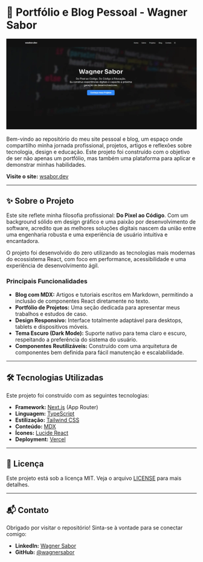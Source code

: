 # 🚀 Portfólio e Blog Pessoal - Wagner Sabor

![Banner do Site](https://github.com/wsabor/wsabor.dev/blob/main/public/screenshot.webp)

Bem-vindo ao repositório do meu site pessoal e blog, um espaço onde compartilho minha jornada profissional, projetos, artigos e reflexões sobre tecnologia, design e educação. Este projeto foi construído com o objetivo de ser não apenas um portfólio, mas também uma plataforma para aplicar e demonstrar minhas habilidades.

**Visite o site:** [wsabor.dev](https://wsabor.dev/)

---

## ✨ Sobre o Projeto

Este site reflete minha filosofia profissional: **Do Pixel ao Código**. Com um background sólido em design gráfico e uma paixão por desenvolvimento de software, acredito que as melhores soluções digitais nascem da união entre uma engenharia robusta e uma experiência de usuário intuitiva e encantadora.

O projeto foi desenvolvido do zero utilizando as tecnologias mais modernas do ecossistema React, com foco em performance, acessibilidade e uma experiência de desenvolvimento ágil.

### Principais Funcionalidades

- **Blog com MDX:** Artigos e tutoriais escritos em Markdown, permitindo a inclusão de componentes React diretamente no texto.
- **Portfólio de Projetos:** Uma seção dedicada para apresentar meus trabalhos e estudos de caso.
- **Design Responsivo:** Interface totalmente adaptável para desktops, tablets e dispositivos móveis.
- **Tema Escuro (Dark Mode):** Suporte nativo para tema claro e escuro, respeitando a preferência do sistema do usuário.
- **Componentes Reutilizáveis:** Construído com uma arquitetura de componentes bem definida para fácil manutenção e escalabilidade.

---

## 🛠️ Tecnologias Utilizadas

Este projeto foi construído com as seguintes tecnologias:

- **Framework:** [Next.js](https://nextjs.org/) (App Router)
- **Linguagem:** [TypeScript](https://www.typescriptlang.org/)
- **Estilização:** [Tailwind CSS](https://tailwindcss.com/)
- **Conteúdo:** [MDX](https://mdxjs.com/)
- **Ícones:** [Lucide React](https://lucide.dev/)
- **Deployment:** [Vercel](https://vercel.com/)

---

## 📝 Licença

Este projeto está sob a licença MIT. Veja o arquivo [LICENSE](https://github.com/wsabor/wsabor-dev/blob/main/LICENSE.md) para mais detalhes.

---

## 📬 Contato

Obrigado por visitar o repositório! Sinta-se à vontade para se conectar comigo:

- **LinkedIn:** [Wagner Sabor](https://www.linkedin.com/in/wsabor/)
- **GitHub:** [@wagnersabor](https://github.com/wsabor)
